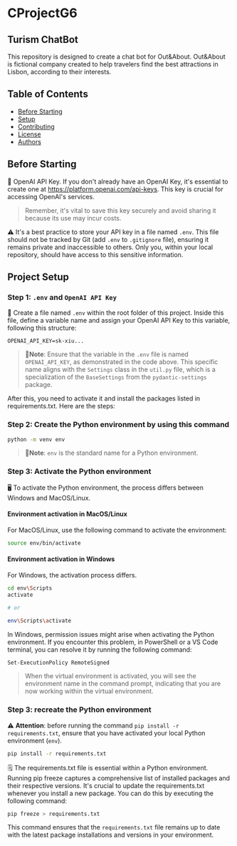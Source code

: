 # CProjectG6
## Turism ChatBot
This repository is designed to create a chat bot for Out&About. Out&About is fictional company created to help travelers find the best attractions in Lisbon, according to their interests.

## Table of Contents
- [Before Starting](#before-starting)
- [Setup](#project-setup)
- [Contributing](#contributing)
- [License](#license)
- [Authors](#authors)


## Before Starting

🔑 OpenAI API Key.
If you don't already have an OpenAI Key, it's essential to create one at <https://platform.openai.com/api-keys>. This key is crucial for accessing OpenAI's services.
<br>

> Remember, it's vital to save this key securely and avoid sharing it because its use may incur costs.</font>

⚠️ It's a best practice to store your API key in a file named `.env`. This file should not be tracked by Git (add `.env` to `.gitignore` file), ensuring it remains private and inaccessible to others. Only you, within your local repository, should have access to this sensitive information.

## Project Setup
### Step 1: `.env` and `OpenAI API Key`

📁 Create a file named `.env` within the root folder of this project. Inside this file, define a variable name and assign your OpenAI API Key to this variable, following this structure:
<br>

```text
OPENAI_API_KEY=sk-xiu...
```
> 📝**Note**: Ensure that the variable in the `.env` file is named `OPENAI_API_KEY`, as demonstrated in the code above. This specific name aligns with the `Settings` class in the `util.py` file, which is a specialization of the `BaseSettings` from the `pydantic-settings` package.

After this, you need to activate it and install the packages listed in requirements.txt. Here are the steps:

### Step 2: Create the Python environment by using this command

```bash
python -m venv env
```

> 📝**Note**: `env` is the standard name for a Python environment.

### Step 3: Activate the Python environment

🖥️ To activate the Python environment, the process differs between Windows and MacOS/Linux.

#### Environment activation in MacOS/Linux

For MacOS/Linux, use the following command to activate the environment:
<br>

```bash
source env/bin/activate
```
#### Environment activation in Windows

For Windows, the activation process differs.
<br>

```bash
cd env\Scripts
activate

# or

env\Scripts\activate
```

In Windows, permission issues might arise when activating the Python environment. If you encounter this problem, in PowerShell or a VS Code terminal, you can resolve it by running the following command:
<br>

```bash
Set-ExecutionPolicy RemoteSigned
```

> When the virtual environment is activated, you will see the environment name in the command prompt, indicating that you are now working within the virtual environment.

### Step 3: recreate the Python environment

⚠️ **Attention**: </font>before running the command `pip install -r requirements.txt`, ensure that you have activated your local Python environment (`env`).
<br>

```bash
pip install -r requirements.txt
```

🗒️ The requirements.txt file is essential within a Python environment. Running pip freeze captures a comprehensive list of installed packages and their respective versions. It's crucial to update the requirements.txt whenever you install a new package. You can do this by executing the following command:
<br>

```bash
pip freeze > requirements.txt
```

This command ensures that the `requirements.txt` file remains up to date with the latest package installations and versions in your environment.
